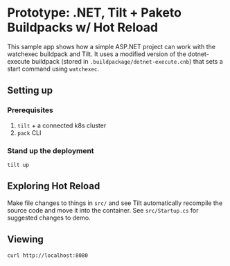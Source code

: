 # Prototype: .NET, Tilt + Paketo Buildpacks w/ Hot Reload

This sample app shows how a simple ASP.NET project can work with the watchexec
buildpack and Tilt. It uses a modified version of the dotnet-execute buildpack
(stored in `.buildpackage/dotnet-execute.cnb`) that sets a start command using
`watchexec`.

## Setting up
### Prerequisites
1. `tilt` + a connected k8s cluster
2. `pack` CLI

### Stand up the deployment
`tilt up`

## Exploring Hot Reload

Make file changes to things in `src/` and see Tilt automatically recompile the
source code and move it into the container. See `src/Startup.cs` for suggested
changes to demo.

## Viewing

`curl http://localhost:8080`

